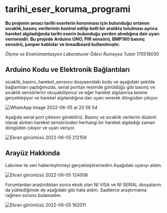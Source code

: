 # tarihi_eser_koruma_programi

 **Bu projenin amacı tarihi eserlerin korunması için bulunduğu ortamın sıcaklık,basınç verilerinin kontrol edilip belli bir aralıkta tutulması ayrıca hareket algıladığında tarihi eserin bulunduğu yerden alındığına dair uyarı vermesidir. Bu projede Arduino UNO, PIR sensörü, BMP180 basınç sensörü, jumper kablolar ve breadboard kullanılmıştır.**
 
 
 *Ölçme ve Enstrümantasyon Laboratuvar Ödevi
 Rumeysa Tutan 170519030*
 
 
## Arduino Kodu ve Elektronik Bağlantıları

sicaklik_basinc_hareket_sensoru dosyasındaki kodu ve aşağıdaki şekilde bağlantıları yaptığımızda, serial porttan resimde görüldüğü gibi basınç ve sıcaklık sensörlerini okuyabiliyoruz ve eğer hareket algılanırsa kesme gerçekleşiyor ve hareket algılandığına dair uyarı vererek döngüden çıkıyor.

![WhatsApp Image 2022-06-05 at 20 56 54](https://user-images.githubusercontent.com/98033221/172064732-74f5cfc7-844a-4561-8efd-6e2f2ed024a4.jpeg)

Aşağıda serial port çıktısını görebiliriz. Basınç ve sıcaklık verilerini düzenli olarak alırken hareket sensöründen herhangi bir hareket algıladığı zaman döngüden çıkıyor ve uyarı veriyor.

![Ekran görüntüsü 2022-06-05 212159](https://user-images.githubusercontent.com/98033221/172064906-05d94f99-f407-4941-8add-067d2bae1854.jpg)

## Arayüz Hakkında

Labview ile seri haberleştirmeyi gerçekleştiremedim.Aşağıdaki uyarıyı aldım.

![Ekran görüntüsü 2022-06-05 124008](https://user-images.githubusercontent.com/98033221/172067799-f9fbfb80-4d6b-483c-972b-e1f9128808fe.jpg)

Forumlardan araştırdıktan sonra eksik olan NI VISA ve NI SERIAL dosyalarını da yüklediğimde de aşağıdaki gibi hata aldım. Saatlerce araştırmama rağmen sorunu bulamadım.

![Ekran görüntüsü 2022-06-05 162011](https://user-images.githubusercontent.com/98033221/172067925-00c2be40-f006-4057-ac01-48af11297b8e.jpg)
